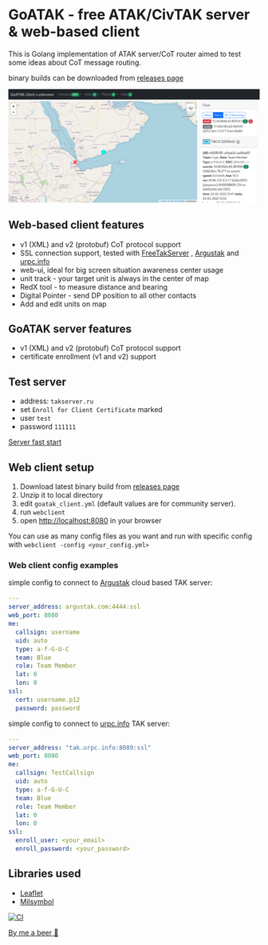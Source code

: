 # GoATAK - free ATAK/CivTAK server & web-based client

This is Golang implementation of ATAK server/CoT router aimed to test some ideas about CoT message routing.

binary builds can be downloaded
from [releases page](https://github.com/kdudkov/goatak/releases)

![Alt text](client.png?raw=true "Title")

## Web-based client features

* v1 (XML) and v2 (protobuf) CoT protocol support
* SSL connection support, tested with [FreeTakServer](https://github.com/FreeTAKTeam/FreeTakServer)
  , [Argustak](https://argustak.com/) and [urpc.info](https://urpc.info/)
* web-ui, ideal for big screen situation awareness center usage
* unit track - your target unit is always in the center of map
* RedX tool - to measure distance and bearing
* Digital Pointer - send DP position to all other contacts
* Add and edit units on map

## GoATAK server features

* v1 (XML) and v2 (protobuf) CoT protocol support
* certificate enrollment (v1 and v2) support

## Test server

* address: `takserver.ru`
* set `Enroll for Client Certificate` marked
* user `test`
* password `111111`

[Server fast start](https://github.com/kdudkov/goatak/wiki/Setting-up-server)

## Web client setup

1. Download latest binary build
   from [releases page](https://github.com/kdudkov/goatak/releases)
1. Unzip it to local directory
1. edit `goatak_client.yml` (default values are for community server).
1. run `webclient`
1. open [http://localhost:8080](http://localhost:8080) in your browser

You can use as many config files as you want and run with specific config with `webclient -config <your_config.yml>`

### Web client config examples

simple config to connect to [Argustak](https://argustak.com/) cloud based TAK server:

```yaml
---
server_address: argustak.com:4444:ssl
web_port: 8080
me:
  callsign: username
  uid: auto
  type: a-f-G-U-C
  team: Blue
  role: Team Member
  lat: 0
  lon: 0
ssl:
  cert: username.p12
  password: password
```

simple config to connect to [urpc.info](https://urpc.info/) TAK server:

```yaml
---
server_address: "tak.urpc.info:8089:ssl"
web_port: 8080
me:
  callsign: TestCallsign
  uid: auto
  type: a-f-G-U-C
  team: Blue
  role: Team Member
  lat: 0
  lon: 0
ssl:
  enroll_user: <your_email>
  enroll_password: <your_password>
```

## Libraries used

* [Leaflet](https://leafletjs.com/)
* [Milsymbol](https://github.com/spatialillusions/milsymbol)

[![CI](https://github.com/kdudkov/goatak/actions/workflows/main.yml/badge.svg?branch=master)](https://github.com/kdudkov/goatak/actions/workflows/main.yml)

[By me a beer 🍺](https://buymeacoffee.com/kdudkov)
